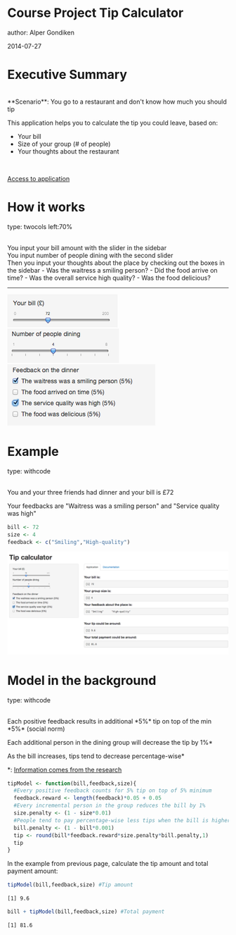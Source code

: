 <style type="text/css">

  .reveal p{
    line-height: 50%;
    font-size: 0.67em;
    font-family: 'Helvetica';
    white-space: pre-wrap;
  }
  .reveal ul{
    font-size: 0.67em;
    font-family: 'Helvetica';
  }
  .withcode .reveal code{
    font-size: 0.75em;
  }
  
  .twocols .reveal p{
    line-height: 100%;
    font-size: 0.67em;
    font-family: 'Helvetica';
    white-space: pre-wrap;
  }
  .twocols .reveal ul{
    font-size: 0.67em;
    font-family: 'Helvetica';
  }
  .twocols .reveal section img {
    width: 1;
    height: 50%;
  }

</style>

Course Project
Tip Calculator
========================================================
author: Alper Gondiken

2014-07-27

Executive Summary
========================================================

<br>
**Scenario**: You go to a restaurant and don't know how much you should tip

<br>

This application helps you to calculate the tip you could leave, based on:
   - Your bill
   - Size of your group (# of people)
   - Your thoughts about the restaurant

<br>

[Access to application](https://algons.shinyapps.io/shiny_try1)

How it works
========================================================
type: twocols
left:70%

<br>
You input your bill amount with the slider in the sidebar

<br>
You input number of people dining with the second slider

<br>
Then you input your thoughts about the place by checking out the boxes in the sidebar
   - Was the waitress a smiling person?
   - Did the food arrive on time?
   - Was the overall service high quality?
   - Was the food delicious?

***
![bill](https://raw.githubusercontent.com/algons/coursera/master/Developing%20Data%20Products/Rpres/bill.png)
<br>
![size](https://raw.githubusercontent.com/algons/coursera/master/Developing%20Data%20Products/Rpres/size.png)
![feedback](https://raw.githubusercontent.com/algons/coursera/master/Developing%20Data%20Products/Rpres/feedback.png)

Example
========================================================
type: withcode

<br>
You and your three friends had dinner and your bill is £72

Your feedbacks are "Waitress was a smiling person" and "Service quality was high"


```r
bill <- 72
size <- 4
feedback <- c("Smiling","High-quality")
```

![allpage](https://raw.githubusercontent.com/algons/coursera/master/Developing%20Data%20Products/Rpres/all_page.png)


Model in the background
========================================================
type: withcode

<br>
Each positive feedback results in additional *5%* tip on top of the min *5%* (social norm)

Each additional person in the dining group will decrease the tip by 1%*

As the bill increases, tips tend to decrease percentage-wise*

*: [Information comes from the research](http://www.info.univ-angers.fr/~gh/Datasets/tips_cs503.pdf)


```r
tipModel <- function(bill,feedback,size){
  #Every positive feedback counts for 5% tip on top of 5% minimum
  feedback.reward <- length(feedback)*0.05 + 0.05
  #Every incremental person in the group reduces the bill by 1%
  size.penalty <- (1 - size*0.01)
  #People tend to pay percentage-wise less tips when the bill is higher
  bill.penalty <- (1 - bill*0.001)
  tip <- round(bill*feedback.reward*size.penalty*bill.penalty,1)
  tip
}
```

In the example from previous page, calculate the tip amount and total payment amount:


```r
tipModel(bill,feedback,size) #Tip amount
```

```
[1] 9.6
```

```r
bill + tipModel(bill,feedback,size) #Total payment
```

```
[1] 81.6
```


